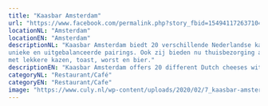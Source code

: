```yaml
---
title: "Kaasbar Amsterdam"
url: "https://www.facebook.com/permalink.php?story_fbid=154941172637104&id=102308881233667"
locationNL: "Amsterdam"
locationEN: "Amsterdam"
descriptionNL: "Kaasbar Amsterdam biedt 20 verschillende Nederlandse kazen met
unieke en uitgebalanceerde pairings. Ook zij bieden nu thuisbezorging aan: een pakket
met lekkere kazen, toast, worst en bier."
descriptionEN: "Kaasbar Amsterdam offers 20 different Dutch cheeses with unique and balanced pairings. They now offer home delivery: a box with delicious cheese, toast, sausages, and beer."
categoryNL: "Restaurant/Café"
categoryEN: "Restaurant/Cafe"
image: "https://www.culy.nl/wp-content/uploads/2020/02/7_kaasbar-amsterdam.jpg"
---
```

